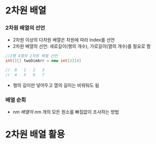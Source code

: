 # 2차원 배열

### 2차원 배열의 선언
- 2차원 이상의 다차원 배열은 차원에 따라 Index를 선언
- 2차원 배열의 선언: 세로길이(행의 개수), 가로길이(열의 개수)를 필요로 함

``` java
//2행 4열의 2차원 배열 선언
int[][] twoDimArr = new int[2][4]

//  0   1   2   3
//  4   5   6   7
```

- 행의 길이만 넣어두고 열의 길이는 비워둬도 됨


### 배열 순회
- n*m 배열의 n*m 개의 모든 원소를 빠짐없이 조사하는 방법


# 2차원 배열 활용

